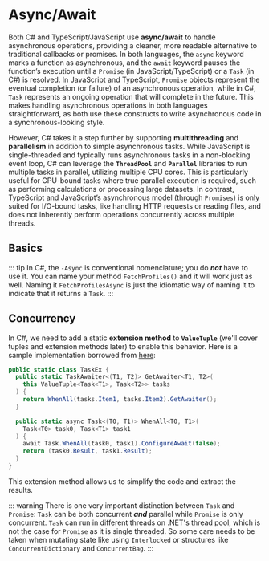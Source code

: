 # Async/Await

Both C# and TypeScript/JavaScript use **async/await** to handle asynchronous operations, providing a cleaner, more readable alternative to traditional callbacks or promises. In both languages, the `async` keyword marks a function as asynchronous, and the `await` keyword pauses the function’s execution until a `Promise` (in JavaScript/TypeScript) or a `Task` (in C#) is resolved. In JavaScript and TypeScript, `Promise` objects represent the eventual completion (or failure) of an asynchronous operation, while in C#, `Task` represents an ongoing operation that will complete in the future. This makes handling asynchronous operations in both languages straightforward, as both use these constructs to write asynchronous code in a synchronous-looking style.

However, C# takes it a step further by supporting **multithreading** and **parallelism** in addition to simple asynchronous tasks. While JavaScript is single-threaded and typically runs asynchronous tasks in a non-blocking event loop, C# can leverage the **`ThreadPool`** and **`Parallel`** libraries to run multiple tasks in parallel, utilizing multiple CPU cores. This is particularly useful for CPU-bound tasks where true parallel execution is required, such as performing calculations or processing large datasets. In contrast, TypeScript and JavaScript’s asynchronous model (through `Promises`) is only suited for I/O-bound tasks, like handling HTTP requests or reading files, and does not inherently perform operations concurrently across multiple threads.

## Basics

<CodeSplitter>
  <template #left>

```ts
async function fetchProfiles(): Promise<Profile[]> {
  return await service.getProfiles();
}

let results = await fetchProfiles();
```

  </template>
  <template #right>

```csharp
public async Task<Profile[]> FetchProfilesAsync() {
  return await service.GetProfilesAsync();
}

var results = await FetchProfilesAsync();
```

  </template>
</CodeSplitter>

::: tip
In C#, the `-Async` is conventional nomenclature; you do ***not*** have to use it.  You can name your method `FetchProfiles()` and it will work just as well.  Naming it `FetchProfilesAsync` is just the idiomatic way of naming it to indicate that it returns a `Task`.
:::

## Concurrency

<CodeSplitter>
  <template #left>

```ts
async function fetchUsers() : Promise<User[]>{ }
async function fetchChats() : Promise<Chat[]>{ }

await Promise.all([
  fetchUsers(),
  fetchChats()
])

// With destructured results
let [users, chats] = await Promise.all([
  fetchUsers(),
  fetchChat()
])
```

  </template>
  <template #right>

```csharp
async Task<User[]> FetchUsersAsync() { }
async Task<Chat[]> FetchChatsAsync() { }

await Task.WhenAll(
  FetchUsersAsync(),
  FetchChatsAsync()
)

// With destructured results (see note below)
var (users, chats) = await (
  FetchUsersAsync(),
  FetchChatsAsync()
)
```

  </template>
</CodeSplitter>

In C#, we need to add a static **extension method** to **`ValueTuple`** (we'll cover tuples and extension methods later) to enable this behavior.  Here is a sample implementation borrowed from [here](https://github.com/meziantou/Meziantou.Framework/blob/b60a0accfb4fa9f58b3cc7ce05ac59a1e7f7a809/src/Meziantou.Framework/TaskEx.WhenAll.cs):

```cs
public static class TaskEx {
  public static TaskAwaiter<(T1, T2)> GetAwaiter<T1, T2>(
    this ValueTuple<Task<T1>, Task<T2>> tasks
  ) {
    return WhenAll(tasks.Item1, tasks.Item2).GetAwaiter();
  }

  public static async Task<(T0, T1)> WhenAll<T0, T1>(
    Task<T0> task0, Task<T1> task1
  ) {
    await Task.WhenAll(task0, task1).ConfigureAwait(false);
    return (task0.Result, task1.Result);
  }
}
```

This extension method allows us to simplify the code and extract the results.

::: warning
There is one very important distinction between `Task` and `Promise`: `Task` can be both concurrent ***and*** parallel while `Promise` is only concurrent.  `Task` can run in different threads on .NET's thread pool, which is not the case for `Promise` as it is single threaded.  So some care needs to be taken when mutating state like using `Interlocked` or structures like `ConcurrentDictionary` and `ConcurrentBag`.
:::
